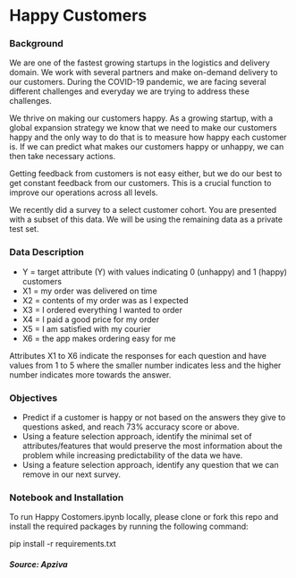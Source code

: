 # Happy Customers

### <b>Background</b>

We are one of the fastest growing startups in the logistics and delivery domain. We work with several partners and make on-demand delivery to our customers. During the COVID-19 pandemic, we are facing several different challenges and everyday we are trying to address these challenges.

We thrive on making our customers happy. As a growing startup, with a global expansion strategy we know that we need to make our customers happy and the only way to do that is to measure how happy each customer is. If we can predict what makes our customers happy or unhappy, we can then take necessary actions.

Getting feedback from customers is not easy either, but we do our best to get constant feedback from our customers. This is a crucial function to improve our operations across all levels.

We recently did a survey to a select customer cohort. You are presented with a subset of this data. We will be using the remaining data as a private test set.

### <b>Data Description</b>

- Y = target attribute (Y) with values indicating 0 (unhappy) and 1 (happy) customers<br>
- X1 = my order was delivered on time<br>
- X2 = contents of my order was as I expected<br>
- X3 = I ordered everything I wanted to order<br>
- X4 = I paid a good price for my order<br>
- X5 = I am satisfied with my courier<br>
- X6 = the app makes ordering easy for me<br>

Attributes X1 to X6 indicate the responses for each question and have values from 1 to 5 where the smaller number indicates less and the higher number indicates more towards the answer.

### <b>Objectives</b>
- Predict if a customer is happy or not based on the answers they give to questions asked, and reach 73% accuracy score or above.
- Using a feature selection approach, identify the minimal set of attributes/features that would preserve the most information about the problem while increasing predictability of the data we have.
- Using a feature selection approach, identify any question that we can remove in our next survey.

### <b>Notebook and Installation</b>

To run Happy Costomers.ipynb locally, please clone or fork this repo and install the required packages by running the following command:

pip install -r requirements.txt

##### Source: Apziva
